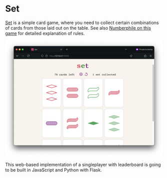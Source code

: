 # Set
[Set](https://en.wikipedia.org/wiki/Set_(card_game)) is a simple card game, where you need to collect certain combinations of cards from those laid out on the table. See also [Numberphile on this game](https://www.youtube.com/watch?v=EkFX9jUJPKk) for detailed explanation of rules.

![Screenshot](static/images/screenshot.png?raw=true "Set")

This web-based implementation of a singleplayer with leaderboard is going to be built in JavaScript and Python with Flask.
